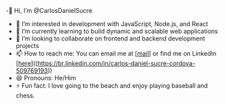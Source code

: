 -👋 Hi, I’m @CarlosDanielSucre  
- 👀 I’m interested in development with JavaScript, Node.js, and React  
- 🌱 I’m currently learning to build dynamic and scalable web applications  
- 💞️ I’m looking to collaborate on frontend and backend development projects  
- 📫 How to reach me: You can email me at [[mail](carlosdanielsucre568@gmail.com)] or find me on LinkedIn [[here](https://br.linkedin.com/in/carlos-daniel-sucre-cordova-509769193)]((https://br.linkedin.com/in/carlos-daniel-sucre-cordova-509769193))  
- 😄 Pronouns: He/Him  
- ⚡ Fun fact: I love going to the beach and enjoy playing baseball and chess.

<!---
CarlosDanielSucre/CarlosDanielSucre is a ✨ special ✨ repository because its `README.md` (this file) appears on your GitHub profile.
You can click the Preview link to take a look at your changes.
--->
